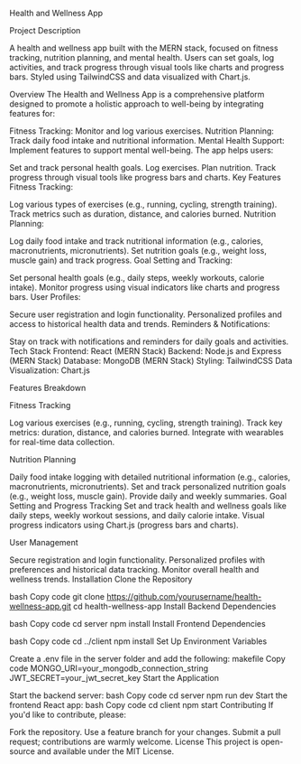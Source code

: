 Health and Wellness App

Project Description

A health and wellness app built with the MERN stack, focused on fitness tracking, nutrition planning, and mental health. Users can set goals, log activities, and track progress through visual tools like charts and progress bars. Styled using TailwindCSS and data visualized with Chart.js.

Overview
The Health and Wellness App is a comprehensive platform designed to promote a holistic approach to well-being by integrating features for:

Fitness Tracking: Monitor and log various exercises.
Nutrition Planning: Track daily food intake and nutritional information.
Mental Health Support: Implement features to support mental well-being.
The app helps users:

Set and track personal health goals.
Log exercises.
Plan nutrition.
Track progress through visual tools like progress bars and charts.
Key Features
Fitness Tracking:

Log various types of exercises (e.g., running, cycling, strength training).
Track metrics such as duration, distance, and calories burned.
Nutrition Planning:

Log daily food intake and track nutritional information (e.g., calories, macronutrients, micronutrients).
Set nutrition goals (e.g., weight loss, muscle gain) and track progress.
Goal Setting and Tracking:

Set personal health goals (e.g., daily steps, weekly workouts, calorie intake).
Monitor progress using visual indicators like charts and progress bars.
User Profiles:

Secure user registration and login functionality.
Personalized profiles and access to historical health data and trends.
Reminders & Notifications:

Stay on track with notifications and reminders for daily goals and activities.
Tech Stack
Frontend: React (MERN Stack)
Backend: Node.js and Express (MERN Stack)
Database: MongoDB (MERN Stack)
Styling: TailwindCSS
Data Visualization: Chart.js

Features Breakdown

Fitness Tracking

Log various exercises (e.g., running, cycling, strength training).
Track key metrics: duration, distance, and calories burned.
Integrate with wearables for real-time data collection.

Nutrition Planning

Daily food intake logging with detailed nutritional information (e.g., calories, macronutrients, micronutrients).
Set and track personalized nutrition goals (e.g., weight loss, muscle gain).
Provide daily and weekly summaries.
Goal Setting and Progress Tracking
Set and track health and wellness goals like daily steps, weekly workout sessions, and daily calorie intake.
Visual progress indicators using Chart.js (progress bars and charts).

User Management

Secure registration and login functionality.
Personalized profiles with preferences and historical data tracking.
Monitor overall health and wellness trends.
Installation
Clone the Repository

bash
Copy code
git clone https://github.com/yourusername/health-wellness-app.git
cd health-wellness-app
Install Backend Dependencies

bash
Copy code
cd server
npm install
Install Frontend Dependencies

bash
Copy code
cd ../client
npm install
Set Up Environment Variables

Create a .env file in the server folder and add the following:
makefile
Copy code
MONGO_URI=your_mongodb_connection_string
JWT_SECRET=your_jwt_secret_key
Start the Application

Start the backend server:
bash
Copy code
cd server
npm run dev
Start the frontend React app:
bash
Copy code
cd client
npm start
Contributing
If you'd like to contribute, please:

Fork the repository.
Use a feature branch for your changes.
Submit a pull request; contributions are warmly welcome.
License
This project is open-source and available under the MIT License.
